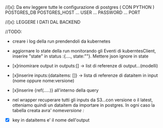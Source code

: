 //[x]:
Da env leggere tutte le configurazione di postgres ( CON PYTHON )
POSTGRES_DB
POSTGRES_HOST
... USER
... PASSWORD
... PORT

//[x]:
LEGGERE I DATI DAL BACKEND

//TODO:

- creare i log della run prendendoli da kubernetes
- aggiornare lo state della run monitorando gli Eventi di kuberntesClient, inserire "state" in status :{...., state:""}. Mettere json ignore in state

- [x]rinomirare output in outputs:[] -> list di referenze di output...(modelli)
- [x]inserire inputs:{dataitems: []} -> lista di referenze di dataitem in input (nome oppure nome:versione)

- [x]inserire {ref(.....)} all'interno della query
- nel wrapper recuperare tutti gli inputs da S3...con versione o il latest, otteniamo quindi un dataitem da importare in postgres. In ogni caso la tabella creata avra' nome*versione : <name>*<version>

- [x] key in dataitems e' il nome dell'output
